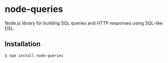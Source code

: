 # node-queries

Node.js library for building SQL queries and HTTP responses using SQL-like DSL.

## Installation

```sh
$ npm install node-queries
```